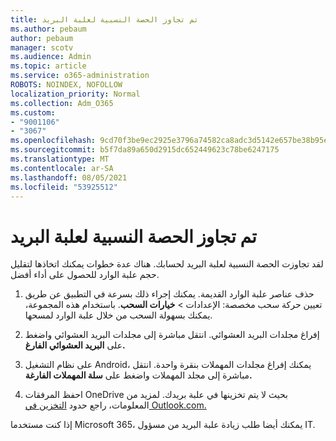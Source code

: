 ```yaml
---
title: تم تجاوز الحصة النسبية لعلبة البريد
ms.author: pebaum
author: pebaum
manager: scotv
ms.audience: Admin
ms.topic: article
ms.service: o365-administration
ROBOTS: NOINDEX, NOFOLLOW
localization_priority: Normal
ms.collection: Adm_O365
ms.custom:
- "9001106"
- "3067"
ms.openlocfilehash: 9cd70f3be9ec2925e3796a74582ca8adc3d5142e657be38b95e694e43db670c0
ms.sourcegitcommit: b5f7da89a650d2915dc652449623c78be6247175
ms.translationtype: MT
ms.contentlocale: ar-SA
ms.lasthandoff: 08/05/2021
ms.locfileid: "53925512"
---
```

# <a name="mailbox-quota-exceeded"></a>تم تجاوز الحصة النسبية لعلبة البريد

لقد تجاوزت الحصة النسبية لعلبة البريد لحسابك. هناك عدة خطوات يمكنك اتخاذها لتقليل حجم علبة الوارد للحصول على أداء أفضل.

1. حذف عناصر علبة الوارد القديمة. يمكنك إجراء ذلك بسرعة في التطبيق عن طريق تعيين حركة سحب مخصصة: الإعدادات > **خيارات السحب**. باستخدام هذه المجموعة، يمكنك بسهولة السحب من خلال علبة الوارد لمسحها.

2. إفراغ مجلدات البريد العشوائي. انتقل مباشرة إلى مجلدات البريد العشوائي واضغط على **البريد العشوائي الفارغ.**

3. على نظام التشغيل Android، يمكنك إفراغ مجلدات المهملات بنقرة واحدة. انتقل مباشرة إلى مجلد المهملات واضغط على **سلة المهملات الفارغة.** 

4. احفظ المرفقات OneDrive بحيث لا يتم تخزينها في علبة بريدك. لمزيد من المعلومات، راجع حدود [التخزين في Outlook.com.](https://support.office.com/article/storage-limits-in-outlook-com-7ac99134-69e5-4619-ac0b-2d313bba5e9e) 

إذا كنت مستخدما Microsoft 365، يمكنك أيضا طلب زيادة علبة البريد من مسؤول IT.